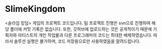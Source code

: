 # SlimeKingdom
<슬라임 킹덤> 게임의 프로젝트 코드입니다. 팀 프로젝트 진행은 svn으로 진행하여 해당 폴더에 커밋 기록은 없습니다. 또한, 깃허브에 업로드하는 것은 공개적이기 때문에 기획자와 아티스트의 개인 작업물과 다른 프로그래머의 코드는 최대한 배제하였습니다. 따라서 솔루션 실행은 불가하며, 코드 저장용으로만 사용하였음을 알려드립니다.
